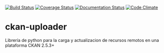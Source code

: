 [![Build Status](https://travis-ci.org/datosgobar/ckan-uploader.svg?branch=development)](https://travis-ci.org/datosgobar/ckan-uploader)
[![Coverage Status](https://coveralls.io/repos/github/datosgobar/ckan-uploader/badge.svg?branch=development)](https://coveralls.io/github/datosgobar/ckan-uploader?branch=development)
[![Documentation Status](https://readthedocs.org/projects/ckan-uploader/badge/?version=development)](http://ckan-uploader.readthedocs.io/es/latest/?badge=development)
[![Code Climate](https://codeclimate.com/github/datosgobar/ckan-uploader/badges/gpa.svg)](https://codeclimate.com/github/datosgobar/ckan-uploader)
# ckan-uploader
Librería de python para la carga y actualizacion de recursos remotos en una plataforma CKAN 2.5.3+
